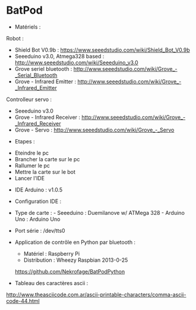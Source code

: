 BatPod
======

 * Matériels :

 Robot : 
  
 - Shield Bot V0.9b : https://www.seeedstudio.com/wiki/Shield_Bot_V0.9b
 - Seeeduino v3.0, Atmega328 based : http://www.seeedstudio.com/wiki/Seeeduino_v3.0
 - Grove seriel bluetooth : http://www.seeedstudio.com/wiki/Grove_-_Serial_Bluetooth
 - Grove - Infrared Emitter : http://www.seeedstudio.com/wiki/Grove_-_Infrared_Emitter
 
 Controlleur servo : 

 - Seeeduino v3.0
 - Grove - Infrared Receiver : http://www.seeedstudio.com/wiki/Grove_-_Infrared_Receiver
 - Grove - Servo : http://www.seeedstudio.com/wiki/Grove_-_Servo
 
 * Etapes :

 - Eteindre le pc
 - Brancher la carte sur le pc
 - Rallumer le pc
 - Mettre la carte sur le bot
 - Lancer l'IDE

 * IDE Arduino : v1.0.5

 * Configuration IDE :

 - Type de carte : 
        - Seeeduino : Duemilanove w/ ATMega 328
        - Arduino Uno : Arduino Uno
        
 - Port série : /dev/tts0

* Application de contrôle en Python par bluetooth : 

  - Matériel : Raspberry Pi
  - Distribution : Wheezy Raspbian 2013-0-25

  https://github.com/Nekrofage/BatPodPython

* Tableau des caractères ascii :

http://www.theasciicode.com.ar/ascii-printable-characters/comma-ascii-code-44.html

